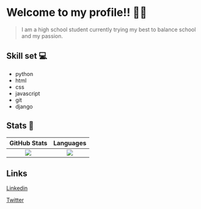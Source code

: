 # Welcome to my profile!! 🙋‍♂️

> I am a high school student currently trying my best to balance school and my passion.

## Skill set 💻
* python
* html
* css
* javascript
* git
* django

## Stats 📍

GitHub Stats           |  Languages
:-------------------------:|:-------------------------:
![](https://github-readme-stats.vercel.app/api?username=zaid-ahmad&show_icons=true&theme=merko)  |  ![](https://github-readme-stats.vercel.app/api/top-langs/?username=zaid-ahmad&layout=compact)

  
## Links
[Linkedin](https://www.linkedin.com/in/zaid-ahmad-465b70210/)

[Twitter](https://twitter.com/coder_boii)
